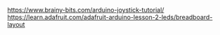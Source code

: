 https://www.brainy-bits.com/arduino-joystick-tutorial/
https://learn.adafruit.com/adafruit-arduino-lesson-2-leds/breadboard-layout
